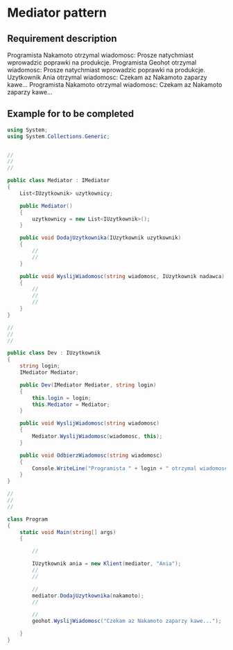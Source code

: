 # Mediator pattern

## Requirement description

Programista Nakamoto otrzymal wiadomosc: Prosze natychmiast wprowadzic poprawki na produkcje.
Programista Geohot otrzymal wiadomosc: Prosze natychmiast wprowadzic poprawki na produkcje.
Uzytkownik Ania otrzymal wiadomosc: Czekam az Nakamoto zaparzy kawe...
Programista Nakamoto otrzymal wiadomosc: Czekam az Nakamoto zaparzy kawe...

## Example for to be completed

```csharp
using System;
using System.Collections.Generic;


//
//
//

public class Mediator : IMediator
{
    List<IUzytkownik> uzytkownicy;

    public Mediator()
    {
        uzytkownicy = new List<IUzytkownik>();
    }

    public void DodajUzytkownika(IUzytkownik uzytkownik)
    {
        //
        //
    }

    public void WyslijWiadomosc(string wiadomosc, IUzytkownik nadawca)
    {
        //
        //
        //
    }
}

//
//
//

public class Dev : IUzytkownik
{
    string login;
    IMediator Mediator;

    public Dev(IMediator Mediator, string login)
    {
        this.login = login;
        this.Mediator = Mediator;
    }

    public void WyslijWiadomosc(string wiadomosc)
    {
        Mediator.WyslijWiadomosc(wiadomosc, this);
    }

    public void OdbierzWiadomosc(string wiadomosc)
    {
        Console.WriteLine("Programista " + login + " otrzymal wiadomosc: " + wiadomosc);
    }
}

//
//
//

class Program
{
    static void Main(string[] args)
    {

        //

        IUzytkownik ania = new Klient(mediator, "Ania");
        //
        //

        //
        mediator.DodajUzytkownika(nakamoto);
        //

        //
        geohot.WyslijWiadomosc("Czekam az Nakamoto zaparzy kawe...");

    }
}
```
